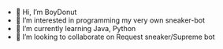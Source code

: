 - 👋 Hi, I’m BoyDonut
- 👀 I’m interested in programming my very own sneaker-bot
- 🌱 I’m currently learning Java, Python
- 💞️ I’m looking to collaborate on Request sneaker/Supreme bot

<!---
BoyDonut/BoyDonut is a ✨ special ✨ repository because its `README.md` (this file) appears on your GitHub profile.
You can click the Preview link to take a look at your changes.
--->
